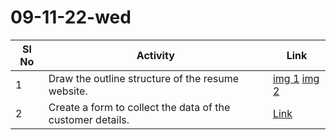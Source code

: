 # 09-11-22-wed

| Sl No | Activity                                                   | Link                                                                |
| ----- | ---------------------------------------------------------- | ------------------------------------------------------------------- |
| 1     | Draw the outline structure of the resume website.          | [img 1](./Resume_Outline/RO1.jpg) [img 2](./Resume_Outline/RO2.jpg) |
| 2     | Create a form to collect the data of the customer details. | [Link](./Customer%20Details.html)                                   |